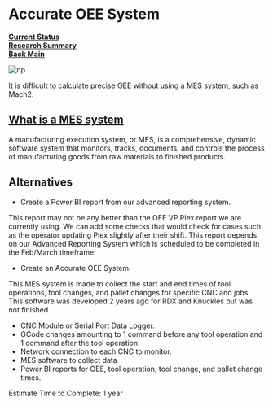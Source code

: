 # Accurate OEE System

**[Current Status](../../development/status/weekly/current_status.md)**\
**[Research Summary](./research_summary.md)**\
**[Back Main](../../README.md)**

![np](https://cdn.prod.website-files.com/65a5be30bf4809bb3a2e8aff/65de6a24f3bc7cfdb5711e46_ethernet2.jpeg)

It is difficult to calculate precise OEE without using a MES system, such as Mach2.

## **[What is a MES system](https://en.wikipedia.org/wiki/Manufacturing_execution_system)**

A manufacturing execution system, or MES, is a comprehensive, dynamic software system that monitors, tracks, documents, and controls the process of manufacturing goods from raw materials to finished products.

## Alternatives

- Create a Power BI report from our advanced reporting system.

This report may not be any better than the OEE VP Plex report we are currently using. We can add some checks that would check for cases such as the operator updating Plex slightly after their shift. This report depends on our Advanced Reporting System which is scheduled to be completed in the Feb/March timeframe.

- Create an Accurate OEE System.

This MES system is made to collect the start and end times of tool operations, tool changes, and pallet changes for specific CNC and jobs. This software was developed 2 years ago for RDX and Knuckles but was not finished.

+ CNC Module or Serial Port Data Logger.
+ GCode changes amounting to 1 command before any tool operation and 1 command after the tool operation.
+ Network connection to each CNC to monitor.
+ MES software to collect data 
+ Power BI reports for OEE, tool operation, tool change, and pallet change times.

Estimate Time to Complete: 1 year




